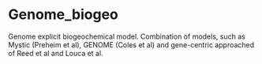 # Genome_biogeo
Genome explicit biogeochemical model. Combination of models, such as Mystic (Preheim et al), GENOME (Coles et al) and gene-centric approached of Reed et al and Louca et al.
